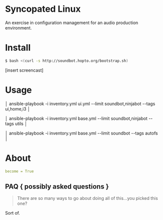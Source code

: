 # Syncopated Linux

An exercise in configuration management for an audio production environment.


# Install

```bash
$ bash <(curl -s http://soundbot.hopto.org/bootstrap.sh)
```

[insert screencast]

# Usage

│ ansible-playbook -i inventory.yml ui.yml --limit soundbot,ninjabot --tags ui,home,i3                                                                                                                    │


│ ansible-playbook -i inventory.yml base.yml --limit soundbot,ninjabot --tags utils                                                                                                                       │


│ ansible-playbook -i inventory.yml base.yml --limit soundbot --tags autofs                                                                                                                               │

# About

```yaml
become = True
```

## PAQ { possibly asked questions }

> There are so many ways to go about doing all of this...you picked this one?

Sort of.
